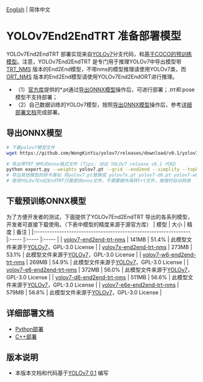 [English](README.md) | 简体中文
# YOLOv7End2EndTRT 准备部署模型

YOLOv7End2EndTRT 部署实现来自[YOLOv7](https://github.com/WongKinYiu/yolov7/tree/v0.1)分支代码，和[基于COCO的预训练模型](https://github.com/WongKinYiu/yolov7/releases/tag/v0.1)。注意，YOLOv7End2EndTRT 是专门用于推理YOLOv7中导出模型带[TRT_NMS](https://github.com/WongKinYiu/yolov7/blob/main/models/experimental.py#L111) 版本的End2End模型，不带nms的模型推理请使用YOLOv7类，而 [ORT_NMS](https://github.com/WongKinYiu/yolov7/blob/main/models/experimental.py#L87) 版本的End2End模型请使用YOLOv7End2EndORT进行推理。

  - （1）[官方库](https://github.com/WongKinYiu/yolov7/releases/tag/v0.1)提供的*.pt通过[导出ONNX模型](#导出ONNX模型)操作后，可进行部署；*.trt和*.pose模型不支持部署；
  - （2）自己数据训练的YOLOv7模型，按照[导出ONNX模型](#%E5%AF%BC%E5%87%BAONNX%E6%A8%A1%E5%9E%8B)操作后，参考[详细部署文档](#详细部署文档)完成部署。



## 导出ONNX模型

```bash
# 下载yolov7模型文件
wget https://github.com/WongKinYiu/yolov7/releases/download/v0.1/yolov7.pt

# 导出带TRT_NMS的onnx格式文件 (Tips: 对应 YOLOv7 release v0.1 代码)
python export.py --weights yolov7.pt --grid --end2end --simplify --topk-all 100 --iou-thres 0.65 --conf-thres 0.35 --img-size 640 640
# 导出其他模型的命令类似 将yolov7.pt替换成 yolov7x.pt yolov7-d6.pt yolov7-w6.pt ...
# 使用YOLOv7End2EndTRT只需提供onnx文件，不需要额外再转trt文件，推理时自动转换
```

## 下载预训练ONNX模型

为了方便开发者的测试，下面提供了YOLOv7End2EndTRT 导出的各系列模型，开发者可直接下载使用。（下表中模型的精度来源于源官方库）
| 模型                                                               | 大小    | 精度    | 备注 |
|:---------------------------------------------------------------- |:----- |:----- |:----- |
| [yolov7-end2end-trt-nms](https://bj.bcebos.com/paddlehub/fastdeploy/yolov7-end2end-trt-nms.onnx) | 141MB | 51.4% | 此模型文件来源于[YOLOv7](https://github.com/WongKinYiu/yolov7)，GPL-3.0 License |
| [yolov7x-end2end-trt-nms](https://bj.bcebos.com/paddlehub/fastdeploy/yolov7x-end2end-trt-nms.onnx) | 273MB | 53.1% | 此模型文件来源于[YOLOv7](https://github.com/WongKinYiu/yolov7)，GPL-3.0 License |
| [yolov7-w6-end2end-trt-nms](https://bj.bcebos.com/paddlehub/fastdeploy/yolov7-w6-end2end-trt-nms.onnx) | 269MB | 54.9% | 此模型文件来源于[YOLOv7](https://github.com/WongKinYiu/yolov7)，GPL-3.0 License |
| [yolov7-e6-end2end-trt-nms](https://bj.bcebos.com/paddlehub/fastdeploy/yolov7-e6-end2end-trt-nms.onnx) | 372MB | 56.0% | 此模型文件来源于[YOLOv7](https://github.com/WongKinYiu/yolov7)，GPL-3.0 License |
| [yolov7-d6-end2end-trt-nms](https://bj.bcebos.com/paddlehub/fastdeploy/yolov7-d6-end2end-trt-nms.onnx) | 511MB | 56.6% | 此模型文件来源于[YOLOv7](https://github.com/WongKinYiu/yolov7)，GPL-3.0 License |
| [yolov7-e6e-end2end-trt-nms](https://bj.bcebos.com/paddlehub/fastdeploy/yolov7-e6e-end2end-trt-nms.onnx) | 579MB | 56.8% | 此模型文件来源于[YOLOv7](https://github.com/WongKinYiu/yolov7)，GPL-3.0 License |


## 详细部署文档

- [Python部署](python)
- [C++部署](cpp)


## 版本说明

- 本版本文档和代码基于[YOLOv7 0.1](https://github.com/WongKinYiu/yolov7/tree/v0.1) 编写

